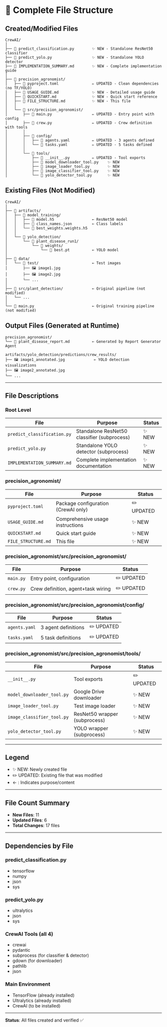 # 📁 Complete File Structure

## Created/Modified Files

```
CrewAI/
│
├── 📄 predict_classification.py        ✨ NEW - Standalone ResNet50 classifier
├── 📄 predict_yolo.py                  ✨ NEW - Standalone YOLO detector
├── 📄 IMPLEMENTATION_SUMMARY.md        ✨ NEW - Complete implementation guide
│
├── 📁 precision_agronomist/
│   ├── 📄 pyproject.toml               ✏️ UPDATED - Clean dependencies (no TF/YOLO)
│   ├── 📄 USAGE_GUIDE.md               ✨ NEW - Detailed usage guide
│   ├── 📄 QUICKSTART.md                ✨ NEW - Quick start reference
│   ├── 📄 FILE_STRUCTURE.md            ✨ NEW - This file
│   │
│   └── 📁 src/precision_agronomist/
│       ├── 📄 main.py                  ✏️ UPDATED - Entry point with config
│       ├── 📄 crew.py                  ✏️ UPDATED - Crew definition with tools
│       │
│       ├── 📁 config/
│       │   ├── 📄 agents.yaml          ✏️ UPDATED - 3 agents defined
│       │   └── 📄 tasks.yaml           ✏️ UPDATED - 5 tasks defined
│       │
│       └── 📁 tools/
│           ├── 📄 __init__.py          ✏️ UPDATED - Tool exports
│           ├── 📄 model_downloader_tool.py    ✨ NEW
│           ├── 📄 image_loader_tool.py        ✨ NEW
│           ├── 📄 image_classifier_tool.py    ✨ NEW
│           └── 📄 yolo_detector_tool.py       ✨ NEW
```

## Existing Files (Not Modified)

```
CrewAI/
│
├── 📁 artifacts/
│   ├── 📁 model_training/
│   │   ├── 📄 model.h5                 ← ResNet50 model
│   │   ├── 📄 class_names.json         ← Class labels
│   │   └── 📄 best_weights.weights.h5
│   │
│   └── 📁 yolo_detection/
│       └── 📁 plant_disease_run1/
│           └── 📁 weights/
│               └── 📄 best.pt          ← YOLO model
│
├── 📁 data/
│   └── 📁 test/                        ← Test images
│       ├── 🖼️ image1.jpg
│       ├── 🖼️ image2.jpg
│       └── ...
│
├── 📁 src/plant_detection/             ← Original pipeline (not modified)
│   └── ...
│
└── 📄 main.py                          ← Original training pipeline (not modified)
```

## Output Files (Generated at Runtime)

```
precision_agronomist/
└── 📄 plant_disease_report.md          ← Generated by Report Generator Agent

artifacts/yolo_detection/predictions/crew_results/
├── 🖼️ image1_annotated.jpg             ← YOLO detection visualizations
├── 🖼️ image2_annotated.jpg
└── ...
```

---

## File Descriptions

### Root Level

| File | Purpose | Status |
|------|---------|--------|
| `predict_classification.py` | Standalone ResNet50 classifier (subprocess) | ✨ NEW |
| `predict_yolo.py` | Standalone YOLO detector (subprocess) | ✨ NEW |
| `IMPLEMENTATION_SUMMARY.md` | Complete implementation documentation | ✨ NEW |

### precision_agronomist/

| File | Purpose | Status |
|------|---------|--------|
| `pyproject.toml` | Package configuration (CrewAI only) | ✏️ UPDATED |
| `USAGE_GUIDE.md` | Comprehensive usage instructions | ✨ NEW |
| `QUICKSTART.md` | Quick start guide | ✨ NEW |
| `FILE_STRUCTURE.md` | This file | ✨ NEW |

### precision_agronomist/src/precision_agronomist/

| File | Purpose | Status |
|------|---------|--------|
| `main.py` | Entry point, configuration | ✏️ UPDATED |
| `crew.py` | Crew definition, agent+task wiring | ✏️ UPDATED |

### precision_agronomist/src/precision_agronomist/config/

| File | Purpose | Status |
|------|---------|--------|
| `agents.yaml` | 3 agent definitions | ✏️ UPDATED |
| `tasks.yaml` | 5 task definitions | ✏️ UPDATED |

### precision_agronomist/src/precision_agronomist/tools/

| File | Purpose | Status |
|------|---------|--------|
| `__init__.py` | Tool exports | ✏️ UPDATED |
| `model_downloader_tool.py` | Google Drive downloader | ✨ NEW |
| `image_loader_tool.py` | Test image loader | ✨ NEW |
| `image_classifier_tool.py` | ResNet50 wrapper (subprocess) | ✨ NEW |
| `yolo_detector_tool.py` | YOLO wrapper (subprocess) | ✨ NEW |

---

## Legend

- ✨ NEW: Newly created file
- ✏️ UPDATED: Existing file that was modified
- ← : Indicates purpose/content

---

## File Count Summary

- **New Files**: 11
- **Updated Files**: 6
- **Total Changes**: 17 files

---

## Dependencies by File

### predict_classification.py
- tensorflow
- numpy
- json
- sys

### predict_yolo.py
- ultralytics
- json
- sys

### CrewAI Tools (all 4)
- crewai
- pydantic
- subprocess (for classifier & detector)
- gdown (for downloader)
- pathlib
- json

### Main Environment
- TensorFlow (already installed)
- Ultralytics (already installed)
- CrewAI (to be installed)

---

**Status**: All files created and verified ✅

